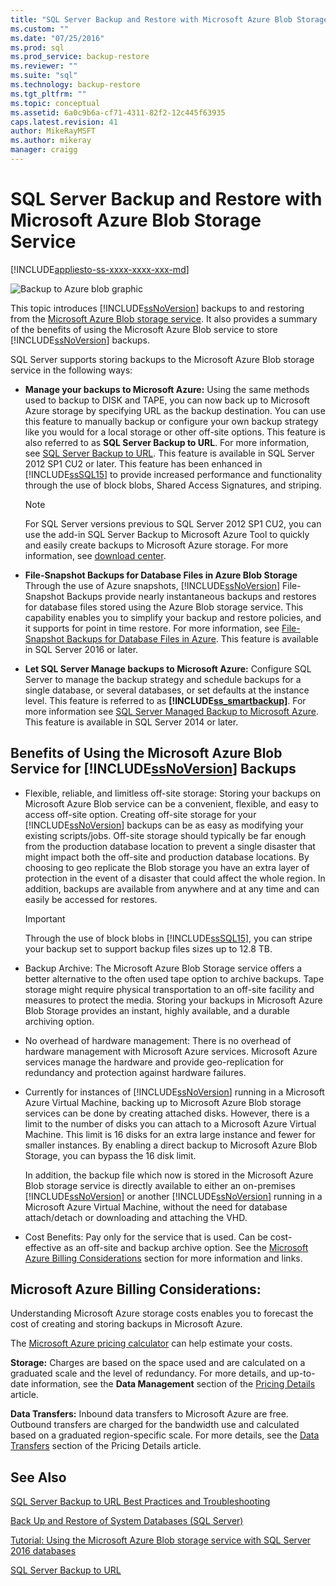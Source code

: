 ```yaml
---
title: "SQL Server Backup and Restore with Microsoft Azure Blob Storage Service | Microsoft Docs"
ms.custom: ""
ms.date: "07/25/2016"
ms.prod: sql
ms.prod_service: backup-restore
ms.reviewer: ""
ms.suite: "sql"
ms.technology: backup-restore
ms.tgt_pltfrm: ""
ms.topic: conceptual
ms.assetid: 6a0c9b6a-cf71-4311-82f2-12c445f63935
caps.latest.revision: 41
author: MikeRayMSFT
ms.author: mikeray
manager: craigg
---
```

# SQL Server Backup and Restore with Microsoft Azure Blob Storage Service
[!INCLUDE[appliesto-ss-xxxx-xxxx-xxx-md](../../includes/appliesto-ss-xxxx-xxxx-xxx-md.md)]

  ![Backup to Azure blob graphic](../../relational-databases/backup-restore/media/backup-to-azure-blob-graphic.png "Backup to Azure blob graphic")  
  
 This topic introduces [!INCLUDE[ssNoVersion](../../includes/ssnoversion-md.md)] backups to and restoring from the [Microsoft Azure Blob storage service](http://www.windowsazure.com/develop/net/how-to-guides/blob-storage/). It also provides a summary of the benefits of using the Microsoft Azure Blob service to store [!INCLUDE[ssNoVersion](../../includes/ssnoversion-md.md)] backups.  
  
 SQL Server supports storing backups to the Microsoft Azure Blob storage service in the following ways:  
  
-   **Manage your backups to Microsoft Azure:** Using the same methods used to backup to DISK and TAPE, you can now back up to Microsoft Azure storage by specifying URL as the backup destination. You can use this feature to manually backup or configure your own backup strategy like you would for a local storage or other off-site options. This feature is also referred to as **SQL Server Backup to URL**. For more information, see [SQL Server Backup to URL](../../relational-databases/backup-restore/sql-server-backup-to-url.md). This feature is available in SQL Server 2012 SP1 CU2 or later. This feature has been enhanced in [!INCLUDE[ssSQL15](../../includes/sssql15-md.md)] to provide increased performance and functionality through the use of block blobs, Shared Access Signatures, and striping.  
  
    > [!NOTE]  
    >  For SQL Server versions previous to SQL Server 2012 SP1 CU2, you can use the add-in SQL Server Backup to Microsoft Azure Tool to quickly and easily create backups to Microsoft Azure storage. For more information, see [download center](http://go.microsoft.com/fwlink/?LinkID=324399).  
  
-   **File-Snapshot Backups for Database Files in Azure Blob Storage** Through the use of Azure snapshots, [!INCLUDE[ssNoVersion](../../includes/ssnoversion-md.md)] File-Snapshot Backups provide nearly instantaneous backups and restores for database files stored using the Azure Blob storage service. This capability enables you to simplify your backup and restore policies, and it supports for point in time restore. For more information, see [File-Snapshot Backups for Database Files in Azure](../../relational-databases/backup-restore/file-snapshot-backups-for-database-files-in-azure.md). This feature is available in SQL Server 2016 or later.  
  
-   **Let SQL Server Manage backups to Microsoft Azure:** Configure SQL Server to manage the backup strategy and schedule backups for a single database, or several databases, or set defaults at the instance level. This feature is referred to as **[!INCLUDE[ss_smartbackup](../../includes/ss-smartbackup-md.md)]**. For more information see [SQL Server Managed Backup to Microsoft Azure](../../relational-databases/backup-restore/sql-server-managed-backup-to-microsoft-azure.md). This feature is available in SQL Server 2014 or later.  
  
## Benefits of Using the Microsoft Azure Blob Service for [!INCLUDE[ssNoVersion](../../includes/ssnoversion-md.md)] Backups  
  
-   Flexible, reliable, and limitless off-site storage: Storing your backups on Microsoft Azure Blob service can be a convenient, flexible, and easy to access off-site option. Creating off-site storage for your [!INCLUDE[ssNoVersion](../../includes/ssnoversion-md.md)] backups can be as easy as modifying your existing scripts/jobs. Off-site storage should typically be far enough from the production database location to prevent a single disaster that might impact both the off-site and production database locations. By choosing to geo replicate the Blob storage you have an extra layer of protection in the event of a disaster that could affect the whole region. In addition, backups are available from anywhere and at any time and can easily be accessed for restores.  
  
    > [!IMPORTANT]  
    >  Through the use of block blobs in [!INCLUDE[ssSQL15](../../includes/sssql15-md.md)], you can stripe your backup set to support backup files sizes up to 12.8 TB.  
  
-   Backup Archive: The Microsoft Azure Blob Storage service offers a better alternative to the often used tape option to archive backups. Tape storage might require physical transportation to an off-site facility and measures to protect the media. Storing your backups in Microsoft Azure Blob Storage provides an instant, highly available, and a durable archiving option.  
  
-   No overhead of hardware management: There is no overhead of hardware management with Microsoft Azure services. Microsoft Azure services manage the hardware and provide geo-replication for redundancy and protection against hardware failures.  
  
-   Currently for instances of [!INCLUDE[ssNoVersion](../../includes/ssnoversion-md.md)] running in a Microsoft Azure Virtual Machine, backing up to Microsoft Azure Blob storage services can be done by creating attached disks. However, there is a limit to the number of disks you can attach to a Microsoft Azure Virtual Machine. This limit is 16 disks for an extra large instance and fewer for smaller instances. By enabling a direct backup to Microsoft Azure Blob Storage, you can bypass the 16 disk limit.  
  
     In addition, the backup file which now is stored in the Microsoft Azure Blob storage service is directly available to either an on-premises [!INCLUDE[ssNoVersion](../../includes/ssnoversion-md.md)] or another [!INCLUDE[ssNoVersion](../../includes/ssnoversion-md.md)] running in a Microsoft Azure Virtual Machine, without the need for database attach/detach or downloading and attaching the VHD.  
  
-   Cost Benefits: Pay only for the service that is used. Can be cost-effective as an off-site and backup archive option. See the [Microsoft Azure Billing Considerations](#Billing) section for more information and links.  
  
##  <a name="Billing"></a> Microsoft Azure Billing Considerations:  
 Understanding Microsoft Azure storage costs enables you to forecast the cost of creating and storing backups in Microsoft Azure.  
  
 The [Microsoft Azure pricing calculator](http://go.microsoft.com/fwlink/?LinkId=277060) can help estimate your costs.  
  
 **Storage:** Charges are based on the space used and are calculated on a graduated scale and the level of redundancy. For more details, and up-to-date information, see the **Data Management** section of the [Pricing Details](http://go.microsoft.com/fwlink/?LinkId=277059) article.  
  
 **Data Transfers:** Inbound data transfers to Microsoft Azure are free. Outbound transfers are charged for the bandwidth use and calculated based on a graduated region-specific scale. For more details, see the [Data Transfers](http://go.microsoft.com/fwlink/?LinkId=277061) section of the Pricing Details article.  
  
## See Also  

[SQL Server Backup to URL Best Practices and Troubleshooting](../../relational-databases/backup-restore/sql-server-backup-to-url-best-practices-and-troubleshooting.md)   

[Back Up and Restore of System Databases &#40;SQL Server&#41;](../../relational-databases/backup-restore/back-up-and-restore-of-system-databases-sql-server.md)   

[Tutorial: Using the Microsoft Azure Blob storage service with SQL Server 2016 databases](../tutorial-use-azure-blob-storage-service-with-sql-server-2016.md)

[SQL Server Backup to URL](../../relational-databases/backup-restore/sql-server-backup-to-url.md)  
  
  
